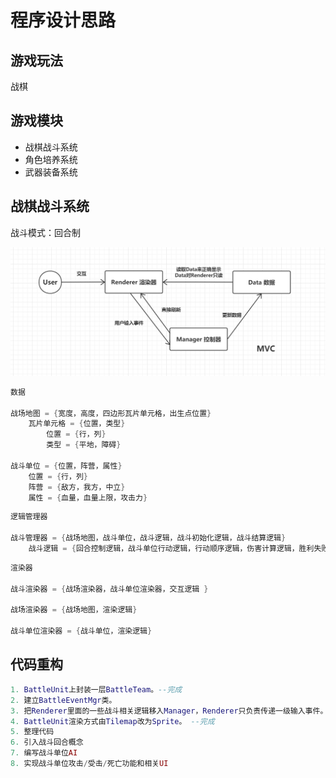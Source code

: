 # 程序设计思路

## 游戏玩法

战棋

## 游戏模块

- 战棋战斗系统
- 角色培养系统
- 武器装备系统

## 战棋战斗系统

战斗模式：回合制

![程序模型: MVC](./Images/MVC.png)

```cpp
数据

战场地图 = {宽度，高度，四边形瓦片单元格，出生点位置}
    瓦片单元格 = {位置，类型}
        位置 = {行，列}
        类型 = {平地，障碍}

战斗单位 = {位置，阵营，属性}
    位置 = {行，列}
    阵营 = {敌方，我方，中立}
    属性 = {血量，血量上限，攻击力}
```

```cpp
逻辑管理器

战斗管理器 = {战场地图，战斗单位，战斗逻辑，战斗初始化逻辑，战斗结算逻辑}
    战斗逻辑 = {回合控制逻辑，战斗单位行动逻辑，行动顺序逻辑，伤害计算逻辑，胜利失败逻辑}
```

```cpp
渲染器

战斗渲染器 = {战场渲染器，战斗单位渲染器，交互逻辑 }

战场渲染器 = {战场地图，渲染逻辑}

战斗单位渲染器 = {战斗单位，渲染逻辑}
```

## 代码重构
```lua
1. BattleUnit上封装一层BattleTeam。--完成
2. 建立BattleEventMgr类。
3. 把Renderer里面的一些战斗相关逻辑移入Manager，Renderer只负责传递一级输入事件。--完成
4. BattleUnit渲染方式由Tilemap改为Sprite。 --完成
5. 整理代码
6. 引入战斗回合概念
7. 编写战斗单位AI
8. 实现战斗单位攻击/受击/死亡功能和相关UI
```